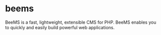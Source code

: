 beems
=====

BeeMS is a fast, lightweight, extensible CMS for PHP. BeeMS enables you to quickly and easily build powerful web applications.
